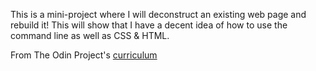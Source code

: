 This is a mini-project where I will deconstruct an existing web page and rebuild it! 
This will show that I have a decent idea of how to use the command line as well as CSS & HTML.

 From The Odin Project's [curriculum](http://www.theodinproject.com/courses/web-development-101/lessons/html-css)